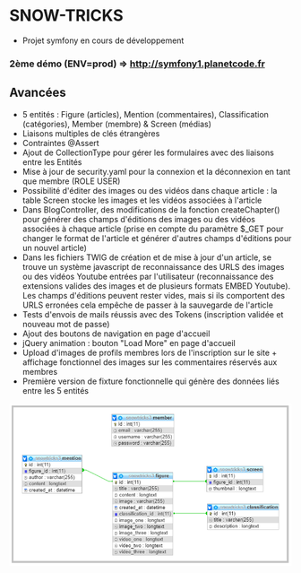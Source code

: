 # SNOW-TRICKS
- Projet symfony en cours de développement

### 2ème démo (ENV=prod) => http://symfony1.planetcode.fr

## Avancées
* 5 entités : Figure (articles), Mention (commentaires), Classification (catégories), Member (membre) & Screen (médias)
* Liaisons multiples de clés étrangères
* Contraintes @Assert
* Ajout de CollectionType pour gérer les formulaires avec des liaisons entre les Entités
* Mise à jour de security.yaml pour la connexion et la déconnexion en tant que membre (ROLE USER)
* Possibilité d'éditer des images ou des vidéos dans chaque article : la table Screen stocke les images et les vidéos associées à l'article
* Dans BlogController, des modifications de la fonction createChapter() pour générer des champs d'éditions des images ou des vidéos associées à chaque article (prise en compte du paramètre $_GET pour changer le format de l'article et générer d'autres champs d'éditions pour un nouvel article)
* Dans les fichiers TWIG de création et de mise à jour d'un article, se trouve un système javascript de reconnaissance des URLS des images ou des vidéos Youtube entrées par l'utilisateur (reconnaissance des extensions valides des images et de plusieurs formats EMBED Youtube). Les champs d'éditions peuvent rester vides, mais si ils comportent des URLS erronées cela empêche de passer à la sauvegarde de l'article
* Tests d'envois de mails réussis avec des Tokens (inscription validée et nouveau mot de passe)
* Ajout des boutons de navigation en page d'accueil
* jQuery animation : bouton "Load More" en page d'accueil
* Upload d'images de profils membres lors de l'inscription sur le site + affichage fonctionnel des images sur les commentaires réservés aux membres
* Première version de fixture fonctionnelle qui génère des données liés entre les 5 entités 


![SNOWTRICKS](https://raw.githubusercontent.com/JEND-CODES/SNOW-TRICKS/main/Concepteur_BDD_SnowTricks_v1.png)
